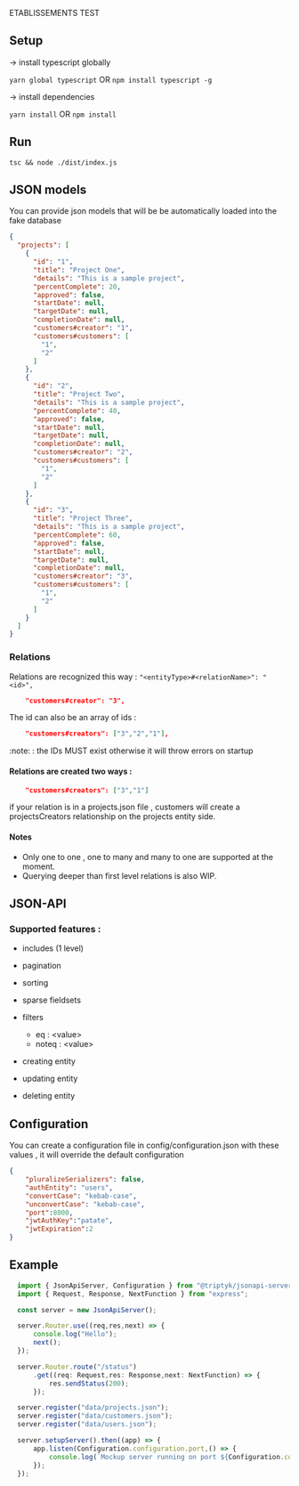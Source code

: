 ETABLISSEMENTS TEST

## Setup 

-> install typescript globally

`yarn global typescript` OR `npm install typescript -g`

-> install dependencies

`yarn install` OR `npm install`

## Run

`tsc && node ./dist/index.js`

## JSON models 

You can provide json models that will be be automatically loaded into the fake database

```json
{
  "projects": [
    {
      "id": "1",
      "title": "Project One",
      "details": "This is a sample project",
      "percentComplete": 20,
      "approved": false,
      "startDate": null,
      "targetDate": null,
      "completionDate": null,
      "customers#creator": "1",
      "customers#customers": [
        "1",
        "2"
      ]
    },
    {
      "id": "2",
      "title": "Project Two",
      "details": "This is a sample project",
      "percentComplete": 40,
      "approved": false,
      "startDate": null,
      "targetDate": null,
      "completionDate": null,
      "customers#creator": "2",
      "customers#customers": [
        "1",
        "2"
      ]
    },
    {
      "id": "3",
      "title": "Project Three",
      "details": "This is a sample project",
      "percentComplete": 60,
      "approved": false,
      "startDate": null,
      "targetDate": null,
      "completionDate": null,
      "customers#creator": "3",
      "customers#customers": [
        "1",
        "2"
      ]
    }
  ]
}
```

### Relations

Relations are recognized this way : `"<entityType>#<relationName>": "<id>",`

```json
    "customers#creator": "3",
```

The id can also be an array of ids : 

```json
    "customers#creators": ["3","2","1"],
```

:note: : the IDs MUST exist otherwise it will throw errors on startup

#### Relations are created two ways :

```json
    "customers#creators": ["3","1"]
```

if your relation is in a projects.json file , customers will create a projectsCreators relationship on the projects entity side.

#### Notes  

- Only one to one , one to many and many to one are supported at the moment.
- Querying deeper than first level relations is also WIP.

## JSON-API

### Supported features : 

- includes (1 level)
- pagination
- sorting
- sparse fieldsets
- filters
    - eq : \<value\>
    - noteq : \<value\>

- creating entity
- updating entity
- deleting entity 

## Configuration

You can create a configuration file in config/configuration.json with these values , it will override the default configuration

```json
{
    "pluralizeSerializers": false,
    "authEntity": "users",
    "convertCase": "kebab-case",
    "unconvertCase": "kebab-case",
    "port":8000,
    "jwtAuthKey":"patate",
    "jwtExpiration":2
}
```

## Example

```ts
  import { JsonApiServer, Configuration } from "@triptyk/jsonapi-server";
  import { Request, Response, NextFunction } from "express";

  const server = new JsonApiServer();

  server.Router.use((req,res,next) => {
      console.log("Hello");
      next();
  });

  server.Router.route("/status") 
      .get((req: Request,res: Response,next: NextFunction) => {
          res.sendStatus(200);
      });

  server.register("data/projects.json");
  server.register("data/customers.json");
  server.register("data/users.json");

  server.setupServer().then((app) => {
      app.listen(Configuration.configuration.port,() => {
          console.log(`Mockup server running on port ${Configuration.configuration.port}`);
      });
  });
```